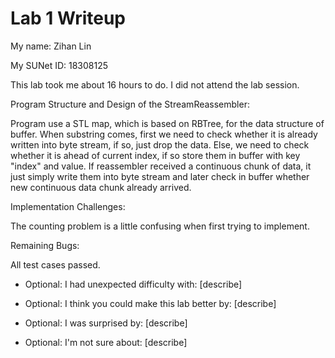 Lab 1 Writeup
=============

My name: Zihan Lin

My SUNet ID: 18308125

This lab took me about 16 hours to do. I did not attend the lab session.

Program Structure and Design of the StreamReassembler:

Program use a STL map, which is based on RBTree, for the data structure 
of buffer. When substring comes, first we need to check whether it is already
written into byte stream, if so, just drop the data. Else, we need to check whether
it is ahead of current index, if so store them in buffer with key "index" and value.
If reassembler received a continuous chunk of data, it just simply write them into byte
stream and later check in buffer whether new continuous data chunk already arrived.

Implementation Challenges:

The counting problem is a little confusing when first trying to implement.

Remaining Bugs:

All test cases passed.

- Optional: I had unexpected difficulty with: [describe]

- Optional: I think you could make this lab better by: [describe]

- Optional: I was surprised by: [describe]

- Optional: I'm not sure about: [describe]
